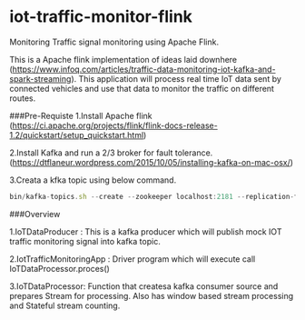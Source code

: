 # iot-traffic-monitor-flink
Monitoring Traffic signal monitoring  using Apache Flink. 

This is a Apache flink implementation of ideas laid downhere (https://www.infoq.com/articles/traffic-data-monitoring-iot-kafka-and-spark-streaming).
This application will process real time IoT data sent by connected vehicles and use that data to monitor the traffic on different routes. 

###Pre-Requiste
1.Install Apache flink (https://ci.apache.org/projects/flink/flink-docs-release-1.2/quickstart/setup_quickstart.html)

2.Install Kafka and run a 2/3 broker for fault tolerance.(https://dtflaneur.wordpress.com/2015/10/05/installing-kafka-on-mac-osx/)

3.Creata a kfka topic using below command.
```javascript
bin/kafka-topics.sh --create --zookeeper localhost:2181 --replication-factor 3 --partitions 1 --topic iot-data-event-flink
```
###Overview

1.IoTDataProducer : This is a kafka producer which will publish mock IOT traffic monitoring signal into kafka topic.

2.IotTrafficMonitoringApp : Driver program which will execute call IoTDataProcessor.proces()

3.IoTDataProcessor: Function that createsa kafka consumer source and prepares Stream for processing. Also has window
based stream processing and Stateful stream counting.

